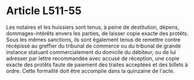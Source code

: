 # Article L511-55

Les notaires et les huissiers sont tenus, à peine de destitution, dépens, dommages-intérêts envers les parties, de laisser copie exacte des protêts. Sous les mêmes sanctions, ils sont également tenus de remettre contre récépissé au greffier du tribunal de commerce ou du tribunal de grande instance statuant commercialement du domicile du débiteur, ou de lui adresser par lettre recommandée avec accusé de réception, une copie exacte des protêts faute de paiement des traites acceptées et des billets à ordre. Cette formalité doit être accomplie dans la quinzaine de l'acte.
